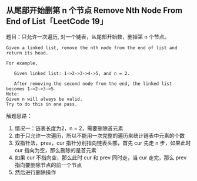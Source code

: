 ## 从尾部开始删第 n 个节点 Remove Nth Node From End of List「LeetCode 19」

题目：只允许一次遍历, 对一个链表，从尾部开始数，删掉第 n 个节点。

```
Given a linked list, remove the nth node from the end of list and return its head.

For example,

   Given linked list: 1->2->3->4->5, and n = 2.

   After removing the second node from the end, the linked list becomes 1->2->3->5.
Note:
Given n will always be valid.
Try to do this in one pass.
```

解题思路：

1. 情况一：链表长度为2，n = 2，需要删除首元素
2. 由于只允许一次遍历，所以不能用一次完整的遍历来统计链表中元素的个数
3. 双指针法，prev，cur 指针分别指向链表头部，首先 cur 先走 n 步，如果此时 cur 指向为空，那么删除的是首元素
4. 如果 cur 不指向空，那么此时 cur 和 prev 同时走，当 cur 走完，那么 prev 指向要删除节点的前一个节点
5. 然后进行删除操作
